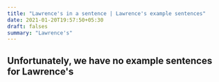 ```yaml
---
title: "Lawrence's in a sentence | Lawrence's example sentences"
date: 2021-01-20T19:57:50+05:30
draft: falses
summary: "Lawrence's"
---
```

## Unfortunately, we have no example sentences for Lawrence's                 
